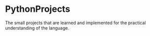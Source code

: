 # PythonProjects
The small projects that are learned and implemented for the practical understanding of the language.
